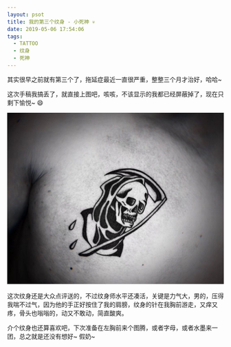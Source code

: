 ```yaml
---
layout: psot
title: 我的第三个纹身 - 小死神 💀
date: 2019-05-06 17:54:06
tags: 
  - TATTOO
  - 纹身
  - 死神
---
```


其实很早之前就有第三个了，拖延症最近一直很严重，整整三个月才治好，哈哈~

这次手稿我搞丢了，就直接上图吧，咳咳，不该显示的我都已经屏蔽掉了，现在只剩下愉悦~ 😄

![我的死神](../images/third-tattoo.jpg)

这次纹身还是大众点评送的，不过纹身师水平还凑活，关键是力气大，男的，压得我喘不过气，因为他的手正好按住了我的肩膀，纹身的针在我胸前游走，又痒又疼，骨头也嗡嗡的，动又不敢动，简直酸爽。

介个纹身也还算喜欢吧，下次准备在左胸前来个图腾，或者字母，或者水墨来一团，总之就是还没有想好~ 假奶~


